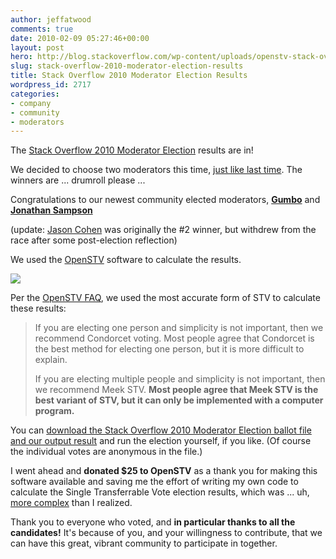 ```yaml
---
author: jeffatwood
comments: true
date: 2010-02-09 05:27:46+00:00
layout: post
hero: http://blog.stackoverflow.com/wp-content/uploads/openstv-stack-overflow-moderator-election-2010-screenshot.png
slug: stack-overflow-2010-moderator-election-results
title: Stack Overflow 2010 Moderator Election Results
wordpress_id: 2717
categories:
- company
- community
- moderators
---
```



The [Stack Overflow 2010 Moderator Election](http://blog.stackoverflow.com/2010/02/stack-overflow-2010-moderator-election-begins/) results are in!



We decided to choose two moderators this time, [just like last time](http://blog.stackoverflow.com/2009/05/welcome-new-community-moderators/). The winners are ... drumroll please ...











Congratulations to our newest community elected moderators, **[Gumbo](http://stackoverflow.com/users/53114/gumbo)** and **[Jonathan Sampson](http://stackoverflow.com/users/54680/jonathan-sampson)**



(update: [Jason Cohen](http://stackoverflow.com/users/4926/jason-cohen) was originally the #2 winner, but withdrew from the race after some post-election reflection)



We used the [OpenSTV](http://www.openstv.org/) software to calculate the results.



[![](http://blog.stackoverflow.com/wp-content/uploads/openstv-stack-overflow-moderator-election-2010-screenshot.png)](http://www.openstv.org/)



Per the [OpenSTV FAQ](http://www.openstv.org/faq), we used the most accurate form of STV to calculate these results:





<blockquote>
If you are electing one person and simplicity is not important, then we recommend Condorcet voting. Most people agree that Condorcet is the best method for electing one person, but it is more difficult to explain.

> 
> 
If you are electing multiple people and simplicity is not important, then we recommend Meek STV. **Most people agree that Meek STV is the best variant of STV, but it can only be implemented with a computer program.**
</blockquote>





You can [download the Stack Overflow 2010 Moderator Election ballot file and our output result](http://blog.stackoverflow.com/wp-content/uploads/stack-overflow-moderator-election-2010.zip) and run the election yourself, if you like. (Of course the individual votes are anonymous in the file.)



I went ahead and **donated $25 to OpenSTV** as a thank you for making this software available and saving me the effort of writing my own code to calculate the Single Transferrable Vote election results, which was ... uh, [more complex](http://en.wikipedia.org/wiki/Single_transferable_vote#Differing_counting_methods) than I realized.



Thank you to everyone who voted, and **in particular thanks to all the candidates!** It's because of you, and your willingness to contribute, that we can have this great, vibrant community to participate in together.

